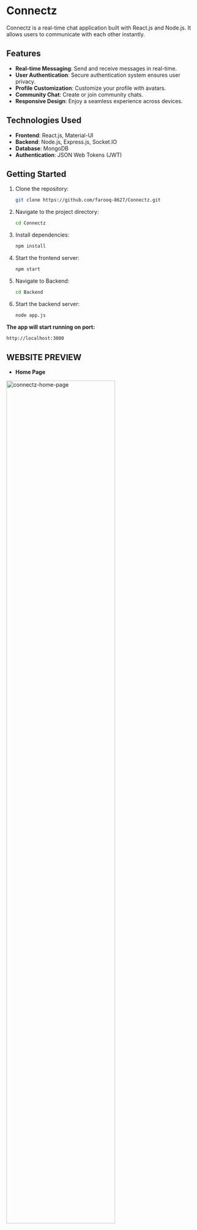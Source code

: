 # Connectz

Connectz is a real-time chat application built with React.js and Node.js. It allows users to communicate with each other instantly.

## Features

- **Real-time Messaging**: Send and receive messages in real-time.
- **User Authentication**: Secure authentication system ensures user privacy.
- **Profile Customization**: Customize your profile with avatars.
- **Community Chat**: Create or join community chats.
- **Responsive Design**: Enjoy a seamless experience across devices.

## Technologies Used

- **Frontend**: React.js, Material-UI
- **Backend**: Node.js, Express.js, Socket.IO
- **Database**: MongoDB
- **Authentication**: JSON Web Tokens (JWT)

## Getting Started

1. Clone the repository:

   ```bash
   git clone https://github.com/farooq-8627/Connectz.git

   ```

2. Navigate to the project directory:

   ```bash
   cd Connectz

   ```

3. Install dependencies:

   ```bash
   npm install

   ```

4. Start the frontend server:

   ```bash
   npm start

   ```

5. Navigate to Backend:

   ```bash
   cd Backend

   ```

6. Start the backend server:

   ```bash
   node app.js
   ```


**The app will start running on port:**

```bash
http://localhost:3000
```
## WEBSITE PREVIEW

- **Home Page**

<img src="https://github.com/user-attachments/assets/0e270c09-846e-40ae-8def-5b24a17916c6" alt="connectz-home-page" width="75%"/>

- **Community Join Page**

<img src="https://github.com/user-attachments/assets/e388f314-57c9-47f7-8524-c0f195256917" alt="connectz-cmunty-page" width="75%"/>

- **Chat Page**

<div style="display: flex; flex-direction: row; justify-content: space-between;">
  <img src="https://github.com/user-attachments/assets/4a65c738-6e84-459e-b2f6-84ab2f9563ba" alt="connectz-chat-preview-1" width="75%"/>
  <img src="https://github.com/user-attachments/assets/8cbaca35-9ca7-471f-abd0-3035bf7a9a74" alt="connectz-chat-preview-2" width="75%"/>
</div>

- **Search Users**

<img src="https://github.com/user-attachments/assets/db34ebf9-c7f8-4439-8fa6-f72e3878ff17" alt="connectz-search-users" width="75%"/>

- **Community Profile**

<img src="https://github.com/user-attachments/assets/685f22b1-22fe-4ad8-825f-3acebaa50220" alt="connectz-comnty-profile" width="75%"/>

- **Community Chat Page**

<img src="https://github.com/user-attachments/assets/02333aef-0475-4241-84c4-18330e782536" alt="connectz-comunty-chat-page" width="75%"/>

- **New Community Creation Page**

<img src="https://github.com/user-attachments/assets/e46ff9f4-189b-424d-adad-46b7b0cdb67f" alt="connectz-new-comnty" width="75%"/>

- **Profile Pic**

<img src="https://github.com/user-attachments/assets/ec2326c4-71b8-40cb-ae67-25d818c48907" alt="connectz-profile-pic" width="75%"/>


